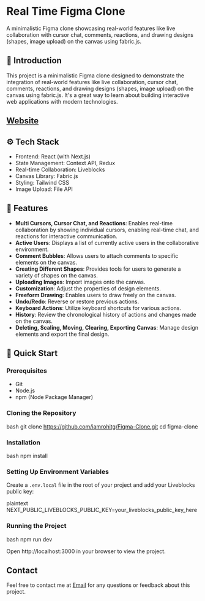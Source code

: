 # Real Time Figma Clone

A minimalistic Figma clone showcasing real-world features like live collaboration with cursor chat, comments, reactions, and drawing designs (shapes, image upload) on the canvas using fabric.js.

## 🤖 Introduction

This project is a minimalistic Figma clone designed to demonstrate the integration of real-world features like live collaboration, cursor chat, comments, reactions, and drawing designs (shapes, image upload) on the canvas using fabric.js. It's a great way to learn about building interactive web applications with modern technologies.

## [Website](https://figma-clone-one-puce.vercel.app/)


## ⚙️ Tech Stack

- Frontend: React (with Next.js)
- State Management: Context API, Redux
- Real-time Collaboration: Liveblocks
- Canvas Library: Fabric.js
- Styling: Tailwind CSS
- Image Upload: File API

## 🔋 Features

- **Multi Cursors, Cursor Chat, and Reactions**: Enables real-time collaboration by showing individual cursors, enabling real-time chat, and reactions for interactive communication.
- **Active Users**: Displays a list of currently active users in the collaborative environment.
- **Comment Bubbles**: Allows users to attach comments to specific elements on the canvas.
- **Creating Different Shapes**: Provides tools for users to generate a variety of shapes on the canvas.
- **Uploading Images**: Import images onto the canvas.
- **Customization**: Adjust the properties of design elements.
- **Freeform Drawing**: Enables users to draw freely on the canvas.
- **Undo/Redo**: Reverse or restore previous actions.
- **Keyboard Actions**: Utilize keyboard shortcuts for various actions.
- **History**: Review the chronological history of actions and changes made on the canvas.
- **Deleting, Scaling, Moving, Clearing, Exporting Canvas**: Manage design elements and export the final design.

## 🤸 Quick Start

### Prerequisites

- Git
- Node.js
- npm (Node Package Manager)

### Cloning the Repository

bash git clone https://github.com/iamrohitg/Figma-Clone.git cd figma-clone


### Installation

bash npm install

### Setting Up Environment Variables

Create a `.env.local` file in the root of your project and add your Liveblocks public key:

plaintext NEXT_PUBLIC_LIVEBLOCKS_PUBLIC_KEY=your_liveblocks_public_key_here


### Running the Project

bash npm run dev

Open http://localhost:3000 in your browser to view the project.

## Contact
Feel free to contact me at [Email](rohitghosh76@gmail.com) for any questions or feedback about this project.
